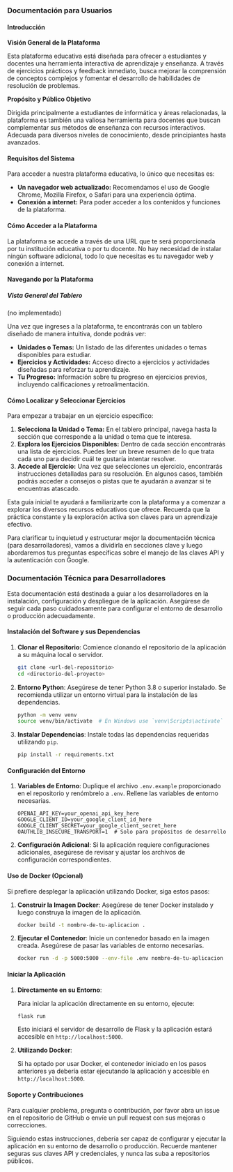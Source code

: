 
### Documentación para Usuarios

#### Introducción

**Visión General de la Plataforma**

Esta plataforma educativa está diseñada para ofrecer a estudiantes y docentes una herramienta interactiva de aprendizaje y enseñanza. A través de ejercicios prácticos y feedback inmediato, busca mejorar la comprensión de conceptos complejos y fomentar el desarrollo de habilidades de resolución de problemas.

**Propósito y Público Objetivo**

Dirigida principalmente a estudiantes de informática y áreas relacionadas, la plataforma es también una valiosa herramienta para docentes que buscan complementar sus métodos de enseñanza con recursos interactivos. Adecuada para diversos niveles de conocimiento, desde principiantes hasta avanzados.


#### Requisitos del Sistema

Para acceder a nuestra plataforma educativa, lo único que necesitas es:

- **Un navegador web actualizado:** Recomendamos el uso de Google Chrome, Mozilla Firefox, o Safari para una experiencia óptima.
- **Conexión a internet:** Para poder acceder a los contenidos y funciones de la plataforma.

#### Cómo Acceder a la Plataforma

La plataforma se accede a través de una URL que te será proporcionada por tu institución educativa o por tu docente. No hay necesidad de instalar ningún software adicional, todo lo que necesitas es tu navegador web y conexión a internet.

#### Navegando por la Plataforma

##### Vista General del Tablero

(no implementado)

Una vez que ingreses a la plataforma, te encontrarás con un tablero diseñado de manera intuitiva, donde podrás ver:

- **Unidades o Temas:** Un listado de las diferentes unidades o temas disponibles para estudiar.
- **Ejercicios y Actividades:** Acceso directo a ejercicios y actividades diseñadas para reforzar tu aprendizaje.
- **Tu Progreso:** Información sobre tu progreso en ejercicios previos, incluyendo calificaciones y retroalimentación.

#### Cómo Localizar y Seleccionar Ejercicios

Para empezar a trabajar en un ejercicio específico:

1. **Selecciona la Unidad o Tema:** En el tablero principal, navega hasta la sección que corresponde a la unidad o tema que te interesa.
2. **Explora los Ejercicios Disponibles:** Dentro de cada sección encontrarás una lista de ejercicios. Puedes leer un breve resumen de lo que trata cada uno para decidir cuál te gustaría intentar resolver.
3. **Accede al Ejercicio:** Una vez que selecciones un ejercicio, encontrarás instrucciones detalladas para su resolución. En algunos casos, también podrás acceder a consejos o pistas que te ayudarán a avanzar si te encuentras atascado.

Esta guía inicial te ayudará a familiarizarte con la plataforma y a comenzar a explorar los diversos recursos educativos que ofrece. Recuerda que la práctica constante y la exploración activa son claves para un aprendizaje efectivo.



Para clarificar tu inquietud y estructurar mejor la documentación técnica (para desarrolladores), vamos a dividirla en secciones clave y luego abordaremos tus preguntas específicas sobre el manejo de las claves API y la autenticación con Google. 


### Documentación Técnica para Desarrolladores

Esta documentación está destinada a guiar a los desarrolladores en la instalación, configuración y despliegue de la aplicación. Asegúrese de seguir cada paso cuidadosamente para configurar el entorno de desarrollo o producción adecuadamente.

#### Instalación del Software y sus Dependencias

1. **Clonar el Repositorio**: Comience clonando el repositorio de la aplicación a su máquina local o servidor.

   ```bash
   git clone <url-del-repositorio>
   cd <directorio-del-proyecto>
   ```

2. **Entorno Python**: Asegúrese de tener Python 3.8 o superior instalado. Se recomienda utilizar un entorno virtual para la instalación de las dependencias.

   ```bash
   python -m venv venv
   source venv/bin/activate  # En Windows use `venv\Scripts\activate`
   ```

3. **Instalar Dependencias**: Instale todas las dependencias requeridas utilizando `pip`.

   ```bash
   pip install -r requirements.txt
   ```

#### Configuración del Entorno

1. **Variables de Entorno**: Duplique el archivo `.env.example` proporcionado en el repositorio y renómbrelo a `.env`. Rellene las variables de entorno necesarias.

   ```plaintext
   OPENAI_API_KEY=your_openai_api_key_here
   GOOGLE_CLIENT_ID=your_google_client_id_here
   GOOGLE_CLIENT_SECRET=your_google_client_secret_here
   OAUTHLIB_INSECURE_TRANSPORT=1  # Solo para propósitos de desarrollo
   ```

2. **Configuración Adicional**: Si la aplicación requiere configuraciones adicionales, asegúrese de revisar y ajustar los archivos de configuración correspondientes.

#### Uso de Docker (Opcional)

Si prefiere desplegar la aplicación utilizando Docker, siga estos pasos:

1. **Construir la Imagen Docker**: Asegúrese de tener Docker instalado y luego construya la imagen de la aplicación.

   ```bash
   docker build -t nombre-de-tu-aplicacion .
   ```

2. **Ejecutar el Contenedor**: Inicie un contenedor basado en la imagen creada. Asegúrese de pasar las variables de entorno necesarias.

   ```bash
   docker run -d -p 5000:5000 --env-file .env nombre-de-tu-aplicacion
   ```

#### Iniciar la Aplicación

1. **Directamente en su Entorno**:

   Para iniciar la aplicación directamente en su entorno, ejecute:

   ```bash
   flask run
   ```

   Esto iniciará el servidor de desarrollo de Flask y la aplicación estará accesible en `http://localhost:5000`.

2. **Utilizando Docker**:

   Si ha optado por usar Docker, el contenedor iniciado en los pasos anteriores ya debería estar ejecutando la aplicación y accesible en `http://localhost:5000`.

#### Soporte y Contribuciones

Para cualquier problema, pregunta o contribución, por favor abra un issue en el repositorio de GitHub o envíe un pull request con sus mejoras o correcciones.

Siguiendo estas instrucciones, debería ser capaz de configurar y ejecutar la aplicación en su entorno de desarrollo o producción. Recuerde mantener seguras sus claves API y credenciales, y nunca las suba a repositorios públicos.

